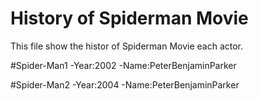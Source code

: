 # History of Spiderman Movie

This file show the histor of Spiderman Movie each actor.

#Spider-Man1 
-Year:2002 
-Name:PeterBenjaminParker 

#Spider-Man2 
-Year:2004 
-Name:PeterBenjaminParker 

